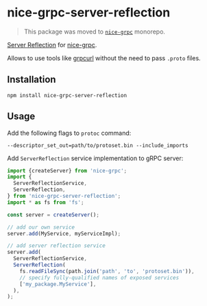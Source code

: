 # nice-grpc-server-reflection

> This package was moved to [`nice-grpc`](https://github.com/deeplay-io/nice-grpc) monorepo.

[Server Reflection](https://github.com/grpc/grpc/blob/master/doc/server-reflection.md)
for [nice-grpc](https://github.com/deeplay-io/nice-grpc).

Allows to use tools like [grpcurl](https://github.com/fullstorydev/grpcurl)
without the need to pass `.proto` files.

## Installation

```
npm install nice-grpc-server-reflection
```

## Usage

Add the following flags to `protoc` command:

```
--descriptor_set_out=path/to/protoset.bin --include_imports
```

Add `ServerReflection` service implementation to gRPC server:

```ts
import {createServer} from 'nice-grpc';
import {
  ServerReflectionService,
  ServerReflection,
} from 'nice-grpc-server-reflection';
import * as fs from 'fs';

const server = createServer();

// add our own service
server.add(MyService, myServiceImpl);

// add server reflection service
server.add(
  ServerReflectionService,
  ServerReflection(
    fs.readFileSync(path.join('path', 'to', 'protoset.bin')),
    // specify fully-qualified names of exposed services
    ['my_package.MyService'],
  ),
);
```
